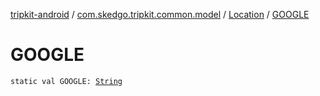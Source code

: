 [tripkit-android](../../index.md) / [com.skedgo.tripkit.common.model](../index.md) / [Location](index.md) / [GOOGLE](./-g-o-o-g-l-e.md)

# GOOGLE

`static val GOOGLE: `[`String`](https://kotlinlang.org/api/latest/jvm/stdlib/kotlin/-string/index.html)